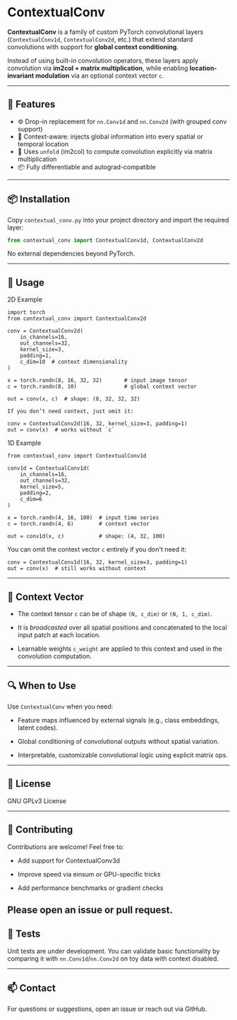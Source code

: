 # ContextualConv

**ContextualConv** is a family of custom PyTorch convolutional layers (`ContextualConv1d`, `ContextualConv2d`, etc.) that extend standard convolutions with support for **global context conditioning**.

Instead of using built-in convolution operators, these layers apply convolution via **im2col + matrix multiplication**, while enabling **location-invariant modulation** via an optional context vector `c`.

---

## 🔧 Features

- ⚙️ Drop-in replacement for `nn.Conv1d` and `nn.Conv2d` (with grouped conv support)
- 🧠 Context-aware: injects global information into every spatial or temporal location
- 🧱 Uses `unfold` (im2col) to compute convolution explicitly via matrix multiplication
- 📦 Fully differentiable and autograd-compatible

---

## 📦 Installation

Copy `contextual_conv.py` into your project directory and import the required layer:

```python
from contextual_conv import ContextualConv1d, ContextualConv2d
```

No external dependencies beyond PyTorch.

---

## 🚀 Usage
2D Example
```
import torch
from contextual_conv import ContextualConv2d

conv = ContextualConv2d(
    in_channels=16,
    out_channels=32,
    kernel_size=3,
    padding=1,
    c_dim=10  # context dimensionality
)

x = torch.randn(8, 16, 32, 32)       # input image tensor
c = torch.randn(8, 10)               # global context vector

out = conv(x, c)  # shape: (8, 32, 32, 32)

If you don’t need context, just omit it:

conv = ContextualConv2d(16, 32, kernel_size=3, padding=1)
out = conv(x)  # works without `c`
```

1D Example
```
from contextual_conv import ContextualConv1d

conv1d = ContextualConv1d(
    in_channels=16,
    out_channels=32,
    kernel_size=5,
    padding=2,
    c_dim=6
)

x = torch.randn(4, 16, 100)  # input time series
c = torch.randn(4, 6)        # context vector

out = conv1d(x, c)           # shape: (4, 32, 100)
```

You can omit the context vector `c` entirely if you don't need it:
```
conv = ContextualConv1d(16, 32, kernel_size=3, padding=1)
out = conv(x)  # still works without context
```

---

## 📐 Context Vector

- The context tensor `c` can be of shape `(N, c_dim)` or `(N, 1, c_dim)`.

- It is *broadcasted* over all spatial positions and concatenated to the local input patch at each location.

- Learnable weights `c_weight` are applied to this context and used in the convolution computation.

---

## 🔍 When to Use

Use `ContextualConv` when you need:

- Feature maps influenced by external signals (e.g., class embeddings, latent codes).

- Global conditioning of convolutional outputs without spatial variation.

- Interpretable, customizable convolutional logic using explicit matrix ops.

---

## 📄 License

GNU GPLv3 License

---

## 🤝 Contributing

Contributions are welcome! Feel free to:

- Add support for ContextualConv3d

- Improve speed via einsum or GPU-specific tricks

- Add performance benchmarks or gradient checks

Please open an issue or pull request.
---

## 🧪 Tests

Unit tests are under development. You can validate basic functionality by comparing it with `nn.Conv1d`/`nn.Conv2d` on toy data with context disabled.

---

## 📫 Contact

For questions or suggestions, open an issue or reach out via GitHub.
